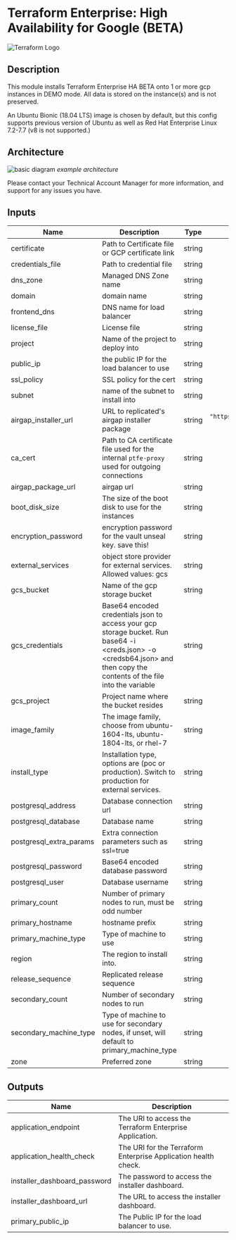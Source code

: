 # Terraform Enterprise: High Availability for Google (BETA)

![Terraform Logo](https://github.com/hashicorp/terraform-google-terraform-enterprise/blob/master/assets/TerraformLogo.png?raw=true)

## Description

This module installs Terraform Enterprise HA BETA onto 1 or more gcp instances in DEMO mode. All data is stored on the instance(s) and is not preserved.

An Ubuntu Bionic (18.04 LTS) image is chosen by default, but this config supports previous version of Ubuntu as well as Red Hat Enterprise Linux 7.2-7.7 (v8 is not supported.)

## Architecture

![basic diagram](https://github.com/hashicorp/terraform-google-terraform-enterprise/blob/v0.0.1-beta/assets/gcp_diagram.jpg?raw=true)
_example architecture_

Please contact your Technical Account Manager for more information, and support for any issues you have.

## Inputs

| Name | Description | Type | Default | Required |
|------|-------------|:----:|:-----:|:-----:|
| certificate | Path to Certificate file or GCP certificate link | string | n/a | yes |
| credentials\_file | Path to credential file | string | n/a | yes |
| dns\_zone | Managed DNS Zone name | string | n/a | yes |
| domain | domain name | string | n/a | yes |
| frontend\_dns | DNS name for load balancer | string | n/a | yes |
| license\_file | License file | string | n/a | yes |
| project | Name of the project to deploy into | string | n/a | yes |
| public\_ip | the public IP for the load balancer to use | string | n/a | yes |
| ssl\_policy | SSL policy for the cert | string | n/a | yes |
| subnet | name of the subnet to install into | string | n/a | yes |
| airgap\_installer\_url | URL to replicated's airgap installer package | string | `"https://install.terraform.io/installer/replicated-v5.tar.gz"` | no |
| ca_cert | Path to CA certificate file used for the internal `ptfe-proxy` used for outgoing connections| string | `""` | no |
| airgap\_package\_url | airgap url | string | `"none"` | no |
| boot\_disk\_size | The size of the boot disk to use for the instances | string | `"40"` | no |
| encryption\_password | encryption password for the vault unseal key. save this! | string | `""` | no |
| external\_services | object store provider for external services. Allowed values: gcs | string | `""` | no |
| gcs\_bucket | Name of the gcp storage bucket | string | `""` | no |
| gcs\_credentials | Base64 encoded credentials json to access your gcp storage bucket. Run base64 -i <creds.json> -o <credsb64.json> and then copy the contents of the file into the variable | string | `""` | no |
| gcs\_project | Project name where the bucket resides | string | `""` | no |
| image\_family | The image family, choose from ubuntu-1604-lts, ubuntu-1804-lts, or rhel-7 | string | `"ubuntu-1804-lts"` | no |
| install\_type | Installation type, options are (poc or production). Switch to production for external services. | string | `"poc"` | no |
| postgresql\_address | Database connection url | string | `""` | no |
| postgresql\_database | Database name | string | `""` | no |
| postgresql\_extra\_params | Extra connection parameters such as ssl=true | string | `""` | no |
| postgresql\_password | Base64 encoded database password | string | `""` | no |
| postgresql\_user | Database username | string | `""` | no |
| primary\_count | Number of primary nodes to run, must be odd number | string | `"1"` | no |
| primary\_hostname | hostname prefix | string | `"ptfe-primary"` | no |
| primary\_machine\_type | Type of machine to use | string | `"n1-standard-4"` | no |
| region | The region to install into. | string | `"us-central1"` | no |
| release\_sequence | Replicated release sequence | string | `"latest"` | no |
| secondary\_count | Number of secondary nodes to run | string | `"0"` | no |
| secondary\_machine\_type | Type of machine to use for secondary nodes, if unset, will default to primary_machine_type | string | `"n1-standard-4"` | no |
| zone | Preferred zone | string | `"us-central1-a"` | no |

## Outputs

| Name | Description |
|------|-------------|
| application\_endpoint | The URI to access the Terraform Enterprise Application. |
| application\_health\_check | The URI for the Terraform Enterprise Application health check. |
| installer\_dashboard\_password | The password to access the installer dashboard. |
| installer\_dashboard\_url | The URL to access the installer dashboard. |
| primary\_public\_ip | The Public IP for the load balancer to use. |
